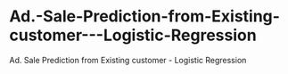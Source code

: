 # Ad.-Sale-Prediction-from-Existing-customer---Logistic-Regression
Ad. Sale Prediction from Existing customer - Logistic Regression
